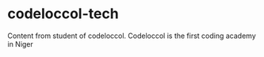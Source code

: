 # codeloccol-tech
Content from student of codeloccol. Codeloccol is the first coding academy in Niger

